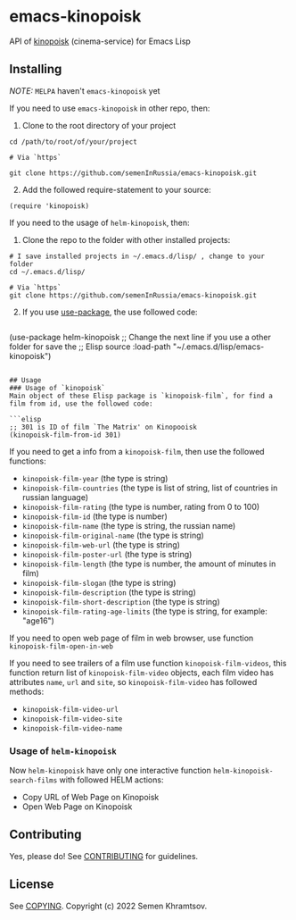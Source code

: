 # emacs-kinopoisk

API of [kinopoisk](https://en.wikipedia.org/wiki/Kinopoisk "Link to Wikipedia Article about Kinopoisk") (cinema-service) for Emacs Lisp

## Installing

_NOTE:_ `MELPA` haven't `emacs-kinopoisk` yet

If you need to use `emacs-kinopoisk` in other repo, then:

1. Clone to the root directory of your project

```shell
cd /path/to/root/of/your/project

# Via `https`

git clone https://github.com/semenInRussia/emacs-kinopoisk.git
```

2. Add the followed require-statement to your source:

```elisp
(require 'kinopoisk)
```

If you need to the usage of `helm-kinopoisk`, then:

1. Clone the repo to the folder with other installed projects:

```shell
# I save installed projects in ~/.emacs.d/lisp/ , change to your folder
cd ~/.emacs.d/lisp/

# Via `https`
git clone https://github.com/semenInRussia/emacs-kinopoisk.git
```

2. If you use [use-package](https://github.com/jwiegley/use-package "a
   Link to the Cool Repo"), the use followed code:

   ```elisp
(use-package helm-kinopoisk
    ;; Change the next line if you use a other folder for save the
    ;; Elisp source
    :load-path "~/.emacs.d/lisp/emacs-kinopoisk")
   ```

## Usage
### Usage of `kinopoisk`
Main object of these Elisp package is `kinopoisk-film`, for find a
film from id, use the followed code:

```elisp
;; 301 is ID of film `The Matrix' on Kinopooisk
(kinopoisk-film-from-id 301)
```

If you need to get a info from a `kinopoisk-film`, then use
the followed functions:

* `kinopoisk-film-year` (the type is string)
* `kinopoisk-film-countries` (the type is list of string, list of
  countries in russian language)
* `kinopoisk-film-rating` (the type is number, rating from 0 to 100)
* `kinopoisk-film-id` (the type is number)
* `kinopoisk-film-name` (the type is string, the russian name)
* `kinopoisk-film-original-name` (the type is string)
* `kinopoisk-film-web-url` (the type is string)
* `kinopoisk-film-poster-url` (the type is string)
* `kinopoisk-film-length` (the type is number, the amount of minutes
in film)
* `kinopoisk-film-slogan` (the type is string)
* `kinopoisk-film-description` (the type is string)
* `kinopoisk-film-short-description` (the type is string)
* `kinopoisk-film-rating-age-limits` (the type is string, for
  example: "age16")

If you need to open web page of film in web browser, use function
`kinopoisk-film-open-in-web`

If you need to see trailers of a film use function
`kinopoisk-film-videos`, this function return list of
`kinopoisk-film-video` objects, each film video has attributes `name`,
`url` and `site`, so `kinopoisk-film-video` has followed methods:

- `kinopoisk-film-video-url`
- `kinopoisk-film-video-site`
- `kinopoisk-film-video-name`

### Usage of `helm-kinopoisk`
Now `helm-kinopoisk` have only one interactive function
`helm-kinopoisk-search-films` with followed HELM actions:

- Copy URL of Web Page on Kinopoisk
- Open Web Page on Kinopoisk
## Contributing

Yes, please do! See [CONTRIBUTING][] for guidelines.

## License

See [COPYING][]. Copyright (c) 2022 Semen Khramtsov.

[CONTRIBUTING]: ./CONTRIBUTING.md
[COPYING]: ./COPYING
